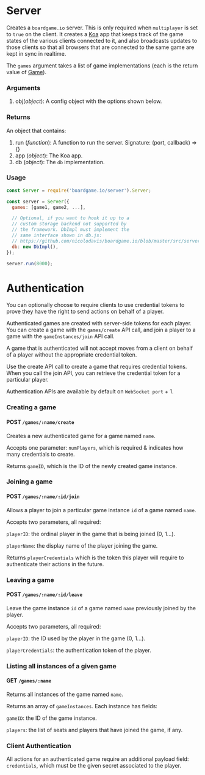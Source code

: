 # Server

Creates a `boardgame.io` server. This is only required when
`multiplayer` is set to `true` on the client. It creates a
[Koa](http://koajs.com/) app that keeps track of the game
states of the various clients connected to it, and also
broadcasts updates to those clients so that all browsers
that are connected to the same game are kept in sync in
realtime.

The `games` argument takes a list of game implementations
(each is the return value of [Game](/api/Game.md)).

### Arguments

1. obj(_object_): A config object with the options shown below.

### Returns

An object that contains:

1. run (_function_): A function to run the server.
   Signature: (port, callback) => {}
2. app (_object_): The Koa app.
3. db (_object_): The `db` implementation.

### Usage

```js
const Server = require('boardgame.io/server').Server;

const server = Server({
  games: [game1, game2, ...],

  // Optional, if you want to hook it up to a
  // custom storage backend not supported by
  // the framework. DbImpl must implement the
  // same interface shown in db.js:
  // https://github.com/nicolodavis/boardgame.io/blob/master/src/server/db.js
  db: new DbImpl(),
});

server.run(8000);
```

# Authentication

You can optionally choose to require clients to use credential tokens to prove they have the right to send actions on behalf of a player.

Authenticated games are created with server-side tokens for each player. You can create a game with the `games/create` API call, and join a player to a game with the `gameInstances/join` API call.

A game that is authenticated will not accept moves from a client on behalf of a player without the appropriate credential token.

Use the create API call to create a game that requires credential tokens. When you call the join API, you can retrieve the credential token for a particular player.

Authentication APIs are available by default on `WebSocket port` + 1.

### Creating a game

#### POST `/games/:name/create`

Creates a new authenticated game for a game named `name`.

Accepts one parameter: `numPlayers`, which is required & indicates how many credentials to create.

Returns `gameID`, which is the ID of the newly created game instance.

### Joining a game

#### POST `/games/:name/:id/join`

Allows a player to join a particular game instance `id` of a game named `name`.

Accepts two parameters, all required:

`playerID`: the ordinal player in the game that is being joined (0, 1...).

`playerName`: the display name of the player joining the game.

Returns `playerCredentials` which is the token this player will require to authenticate their actions in the future.

### Leaving a game

#### POST `/games/:name/:id/leave`

Leave the game instance `id` of a game named `name` previously joined by the player.

Accepts two parameters, all required:

`playerID`: the ID used by the player in the game (0, 1...).

`playerCredentials`: the authentication token of the player.

### Listing all instances of a given game

#### GET `/games/:name`

Returns all instances of the game named `name`.

Returns an array of `gameInstances`. Each instance has fields:

`gameID`: the ID of the game instance.

`players`: the list of seats and players that have joined the game, if any.

### Client Authentication

All actions for an authenticated game require an additional payload field: `credentials`, which must be the given secret associated to the player.

